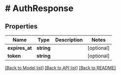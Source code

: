 # # AuthResponse

## Properties

Name | Type | Description | Notes
------------ | ------------- | ------------- | -------------
**expires_at** | **string** |  | [optional]
**token** | **string** |  | [optional]

[[Back to Model list]](../../README.md#models) [[Back to API list]](../../README.md#endpoints) [[Back to README]](../../README.md)
